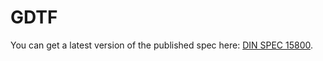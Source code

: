 # GDTF

You can get a latest version of the published spec here: [DIN SPEC 15800](https://www.beuth.de/de/technische-regel/din-spec-15800/324748671).